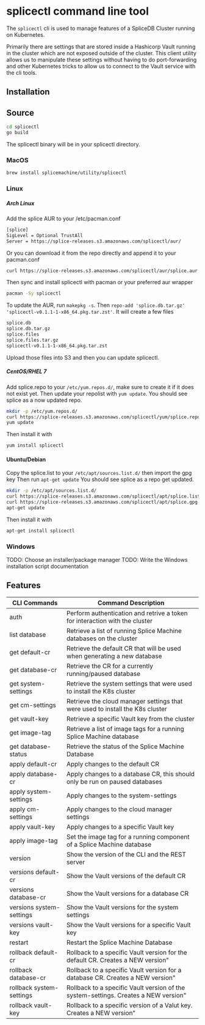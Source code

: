 # splicectl command line tool

The `splicectl` cli is used to manage features of a SpliceDB Cluster running on
Kubernetes.

Primarily there are settings that are stored inside a Hashicorp Vault running in
the cluster which are not exposed outside of the cluster.  This client utility
allows us to manipulate these settings without having to do port-forwarding and
other Kubernetes tricks to allow us to connect to the Vault service with the cli
tools.

## Installation

## Source

```bash
cd splicectl
go build
```
The splicectl binary will be in your splicectl directory.

### MacOS

```bash
brew install splicemachine/utility/splicectl
```

### Linux

##### Arch Linux
Add the splice AUR to your /etc/pacman.conf
```bash
[splice]
SigLevel = Optional TrustAll
Server = https://splice-releases.s3.amazonaws.com/splicectl/aur/
```

Or you can download it from the repo directly and append it to your pacman.conf
```bash
curl https://splice-releases.s3.amazonaws.com/splicectl/aur/splice.aur >> /etc/pacman.conf
```

Then sync and install splicectl with pacman or your preferred aur wrapper
```bash
pacman -Sy splicectl
```

To update the AUR, run `makepkg -s`. Then `repo-add 'splice.db.tar.gz' 'splicectl-v0.1.1-1-x86_64.pkg.tar.zst'`. It will create a few files
```bash
splice.db
splice.db.tar.gz
splice.files
splice.files.tar.gz
splicectl-v0.1.1-1-x86_64.pkg.tar.zst
```
Upload those files into S3 and then you can update splicectl.

##### CentOS/RHEL 7
Add splice.repo to your `/etc/yum.repos.d/`, make sure to create it if it does not exist yet. 
Then update your repolist with `yum update`. You should see splice as a now updated repo. 
```bash
mkdir -p /etc/yum.repos.d/
curl https://splice-releases.s3.amazonaws.com/splicectl/yum/splice.repo > /etc/yum.repos.d/splice.repo
yum update
```

Then install it with
```bash
yum install splicectl
```

#### Ubuntu/Debian
Copy the splice.list to your `/etc/apt/sources.list.d/` then import the gpg key
Then run `apt-get update` You should see splice as a repo get updated.
```bash
mkdir -p /etc/apt/sources.list.d/
curl https://splice-releases.s3.amazonaws.com/splicectl/apt/splice.list >  /etc/apt/sources.list.d/splice.list
curl https://splice-releases.s3.amazonaws.com/splicectl/apt/splice.gpg.key | apt-key add -
apt-get update
```

Then install it with 
```bash
apt-get install splicectl
```


### Windows

TODO: Choose an installer/package manager
TODO: Write the Windows installation script documentation

## Features

| CLI Commands             | Command Description                                                                  |
| ------------------------ | ------------------------------------------------------------------------------------ |
| auth                     | Perform authentication and retrive a token for interaction with the cluster          |
| list database            | Retrieve a list of running Splice Machine databases on the cluster                   |
| get default-cr           | Retrieve the default CR that will be used when generating a new database             |
| get database-cr          | Retrieve the CR for a currently running/paused database                              |
| get system-settings      | Retrieve the system settings that were used to install the K8s cluster               |
| get cm-settings          | Retrieve the cloud manager settings that were used to install the K8s cluster        |
| get vault-key            | Retrieve a specific Vault key from the cluster                                       |
| get image-tag            | Retrieve a list of image tags for a running Splice Machine database                  |
| get database-status      | Retrieve the status of the Splice Machine Database                                   |
| apply default-cr         | Apply changes to the default CR                                                      |
| apply database-cr        | Apply changes to a database CR, this should only be run on paused databases          |
| apply system-settings    | Apply changes to the system-settings                                                 |
| apply cm-settings        | Apply changes to the cloud manager settings                                          |
| apply vault-key          | Apply changes to a specific Vault key                                                |
| apply image-tag          | Set the image tag for a running component of a Splice Machine database               |
| version                  | Show the version of the CLI and the REST server                                      |
| versions default-cr      | Show the Vault versions of the default CR                                            |
| versions database-cr     | Show the Vault versions for a database CR                                            |
| versions system-settings | Show the Vault versions for the system settings                                      |
| versions vault-key       | Show the Vault versions for a specific Vault key                                     |
| restart                  | Restart the Splice Machine Database                                                  |
| rollback default-cr      | Rollback to a specific Vault version for the default CR.  Creates a NEW version"     |
| rollback database-cr     | Rollback to a specific Vault version for a database CR.  Creates a NEW version"      |
| rollback system-settings | Rollback to a specific Vault version of the system-settings.  Creates a NEW version" |
| rollback vault-key       | Rollback to a specific version of a Valut key.  Creates a NEW version"               |
